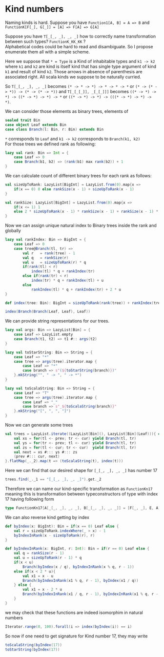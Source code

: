 # Kind numbers

Naming kinds is hard. Suppose you have `Function1[A, B] = A => B` and `FunctionK[F[_], G[_]] = [A] => F[A] => G[A]`

Suppose you have `T[_[_, _], _, _]` how to correctly name transformation between such types? `FunctionK_KK_KK` ?  
Alphabetical codes could be hard to read and disambiguate. So I propose enumerate them all with a simple scheme.

Here we suppose that `* = Type` is a Kind of  inhabitable types and `k1 -> k2` where `k1` and `k2` are kind is itself kind that has single type argument of kind `k1` and result of kind `k2`. Those arrows in absence of parenthesis are associated right.
All scala kinds we suppose to be naturally curried.  

So `T[_[_, _], _, _]` becomes `(* -> * -> *) -> * -> * -> *` or  `(* -> (* -> *)) -> (* -> (* -> *))`
and `T[_[_[_]], _[_[_]]]` becomes `((* -> *) -> *) -> ((* -> *) -> *) -> *` or `((* -> *) -> *) -> (((* -> *) -> *) -> *)`.

We can consider those elements as binary trees, elements of  

```scala mdoc
sealed trait Bin
case object Leaf extends Bin
case class Branch(l: Bin, r: Bin) extends Bin
```

`*` corresponds to `Leaf` and `k1 -> k2` corresponds to `Branch(k1, k2)`  
For those trees we defined rank as following:

```scala mdoc
lazy val rank: Bin => Int = {
    case Leaf => 0
    case Branch(b1, b2) => (rank(b1) max rank(b2)) + 1
}
```  

We can calculate count of different binary trees for each rank as follows:

```scala mdoc
val sizeUpToRank: LazyList[BigInt] = LazyList.from(0).map{x =>  
    if(x == 0) 0 else rankSize(x - 1) + sizeUpToRank(x - 1)
}

val rankSize: LazyList[BigInt] = LazyList.from(0).map{x =>
    if(x <= 1) 1  
    else 2 * sizeUpToRank(x - 1) * rankSize(x - 1) + rankSize(x - 1) * rankSize(x - 1)
}
```

Now we can assign unique natural index to Binary trees inside the rank and globally

```scala mdoc
lazy val rankIndex: Bin => BigInt = {
    case Leaf => 0
    case tree@Branch(tl, tr) =>
        val r   = rank(tree) - 1
        val q   = rankSize(r)
        val u   = sizeUpToRank(r) * q
        if(rank(tl) < r)
            index(tl) * q + rankIndex(tr)
        else if(rank(tr) < r)
            index(tr) * q + rankIndex(tl) + u  
        else  
            rankIndex(tl) * q + rankIndex(tr) + 2 * u
}

def index(tree: Bin): BigInt = sizeUpToRank(rank(tree)) + rankIndex(tree)

index(Branch(Branch(Leaf, Leaf), Leaf))
```

We can provide string representations for our trees.

```scala mdoc
lazy val args: Bin => LazyList[Bin] = {
    case Leaf => LazyList.empty
    case Branch(t1, t2) => t1 #:: args(t2)
}

lazy val toStarString: Bin => String = {
    case Leaf => "*"
    case tree => args(tree).iterator.map {
        case Leaf => "*"
        case branch => s"(${toStarString(branch)})"
    }.mkString("", " -> ", " -> *")
}

lazy val toScalaString: Bin => String = {
    case Leaf => "T"
    case tree => args(tree).iterator.map {
        case Leaf => "_"
        case branch => s"_${toScalaString(branch)}"
    }.mkString("[", ", ", "]")
}
```

Now we can generate some trees

```scala mdoc
val trees = LazyList.iterate((LazyList[Bin](), LazyList[Bin](Leaf))){ case (prev, cur) =>  
    val xs = for(tl <- prev; tr <- cur) yield Branch(tl, tr)
    val ys = for(tr <- prev; tl <- cur) yield Branch(tl, tr)
    val zs = for(tl <- cur; tr <- cur)  yield Branch(tl, tr)
    val next = xs #::: ys #::: zs
    (prev #::: cur, next)
}.flatMap(_._2).map(t => (toScalaString(t), index(t)))

```

Here we can find that our desired shape for `[_[_, _], _, _]` has number 17

```scala mdoc
trees.find(_._1 == "[_[_, _], _, _]").get._2
```

Therefore we can name our kind-specific transformation as `FunctionKn17` meaning this is transformation between typeconstructors of type with index 17 having following form

```scala
type FunctionKn17[A[_[_, _], _, _], B[_[_, _], _, _]] = [F[_, _], E, A] => A[F, E, A] => B[F, E, A]
```

We can also reverse kind getting by index

```scala mdoc
def byIndex(x: BigInt): Bin = if(x == 0) Leaf else {
    val r = sizeUpToRank.indexWhere(_ > x) - 1
    byIndexInRank(x - sizeUpToRank(r), r)
}

def byIndexInRank(x: BigInt, r: Int): Bin = if(r == 0) Leaf else {
    val q = rankSize(r - 1)
    val u = sizeUpToRank(r - 1) * q
    if(x < u)
        Branch(byIndex(x / q), byIndexInRank(x % q, r - 1))
    else if(x < 2 * u){
        val x1 = x - u
        Branch(byIndexInRank(x1 % q, r - 1), byIndex(x1 / q))
    } else {
        val x1 = x - 2 * u
        Branch(byIndexInRank(x1 / q, r - 1), byIndexInRank(x1 % q, r - 1))
    }
}
```

we may check that these functions are indeed isomorphim in natural numbers

```scala mdoc
Iterator.range(0, 100).forall(i => index(byIndex(i)) == i)
```

So now if one need to get signature for Kind number 17, they may write

```scala mdoc
toScalaString(byIndex(17))
toStarString(byIndex(17))
```
